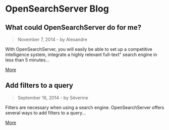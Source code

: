 # OpenSearchServer Blog

What could OpenSearchServer do for me?
--------------------------------------
> November 7, 2014 - by Alexandre

With OpenSearchServer, you will easily be able to set up a competitive intelligence system, integrate a highly relevant full-text" search engine in less than 5 minutes...

[More](posts/20141107_what_could_opensearchserver_do_for_me.md)


Add filters to a query
----------------------
> September 16, 2014 - by Séverine

Filters are necessary when using a search engine. OpenSearchServer offers several ways to add filters to a query...

[More](posts/20141107_what_could_opensearchserver_do_for_me.md)